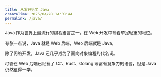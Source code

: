 ```yaml
---
title: 从零开始学 Java
createTime: 2025/04/20 14:30:44
permalink: /java/
---
```


Java 作为世界上最流行的编程语言之一，在 Web 开发中有着举足轻重的地位。

夸张一点说，Java 就是 Web 后端，Web 后端就是 Java。

除了网络开发，Java 还几乎成为了面向对象编程的代名词。

尽管在 Web 后端已经有了 C#、Rust、Golang 等富有竞争力的语言，但是 Java 仍然值得一学。

<CardGrid>
  <LinkCard title="Char.1 Java 语法基础" href="/java/basic/01/" />
  <LinkCard title="Char.2 Java 面向对象编程" href="/java/oop/01/" />
  <LinkCard title="Char.3 Java 容器" href="/java/container/01/" />
</CardGrid>